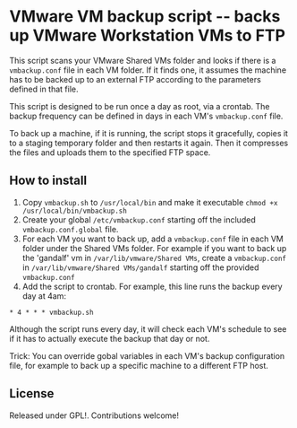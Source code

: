 # VMware VM backup script -- backs up VMware Workstation VMs to FTP

This script scans your VMware Shared VMs folder and looks if there is a `vmbackup.conf` file in each VM folder. If it finds one, it assumes the machine has to be backed up to an external FTP according to the parameters defined in that file. 

This script is designed to be run once a day as root, via a crontab. The backup frequency can be defined in days in each VM's `vmbackup.conf` file.

To back up a machine, if it is running, the script stops it gracefully, copies it to a staging temporary folder and then restarts it again. Then it compresses the files and uploads them to the specified FTP space.

## How to install

1. Copy `vmbackup.sh` to `/usr/local/bin` and make it executable `chmod +x /usr/local/bin/vmbackup.sh` 
2. Create your global `/etc/vmbackup.conf` starting off the included `vmbackup.conf.global` file.
3. For each VM you want to back up, add a `vmbackup.conf` file in each VM folder under the Shared VMs folder. For example if you want to back up the 'gandalf' vm in `/var/lib/vmware/Shared VMs`, create a `vmbackup.conf` in `/var/lib/vmware/Shared VMs/gandalf` starting off the provided `vmbackup.conf`
4. Add the script to crontab. For example, this line runs the backup every day at 4am:

```
* 4 * * * vmbackup.sh
```
Although the script runs every day, it will check each VM's schedule to see if it has to actually execute the backup that day or not.

Trick: You can override gobal variables in each VM's backup configuration file, for example to back up a specific machine to a different FTP host.

## License

Released under GPL!. Contributions welcome!

